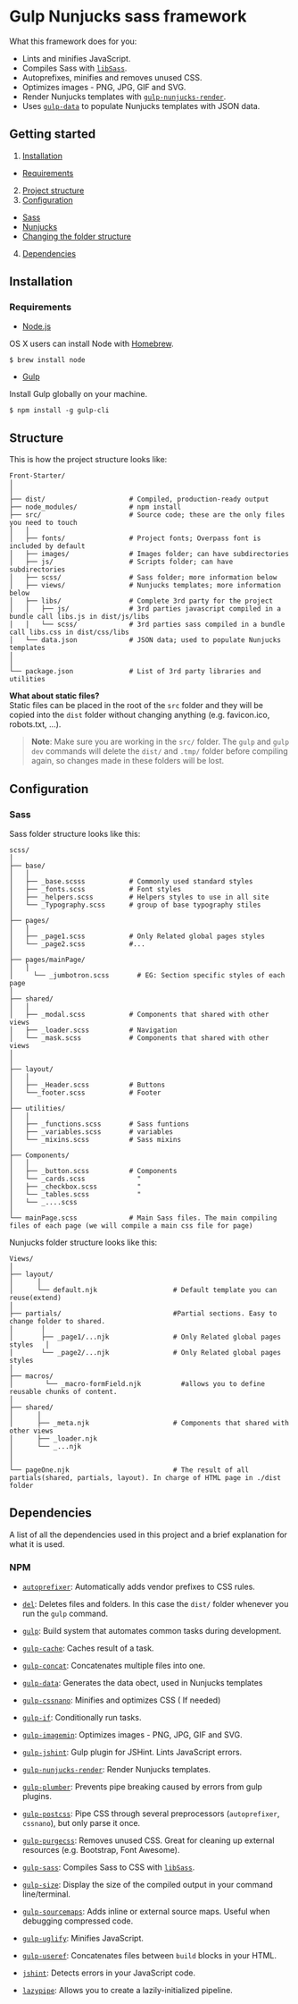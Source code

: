 Gulp Nunjucks sass framework
======

What this framework does for you:

* Lints and minifies JavaScript.
* Compiles Sass with [`libSass`](https://github.com/sass/libsass "libsass"). 
* Autoprefixes, minifies and removes unused CSS.
* Optimizes images - PNG, JPG, GIF and SVG.  
* Render Nunjucks templates with [`gulp-nunjucks-render`](https://github.com/carlosl/gulp-nunjucks-render "gulp-nunjucks-render").
* Uses [`gulp-data`](https://github.com/colynb/gulp-data "gulp-data") to populate Nunjucks templates with JSON data.



Getting started
------  

1. [Installation](#installation)
  * [Requirements](#requirements)
2. [Project structure](#structure)  
3. [Configuration](#config)  
  * [Sass](#sass)
  * [Nunjucks](#nunjucks)
  * [Changing the folder structure](#changestructure)
4. [Dependencies](#dependencies)  

<a name="installation"></a> Installation
------
### <a name="requirements"></a>Requirements  

* [Node.js](https://nodejs.org/en/ "Node.js") 

OS X users can install Node with [Homebrew](http://brew.sh/ "Homebrew").

```shell
$ brew install node
```

* [Gulp](https://github.com/gulpjs/gulp/blob/master/docs/getting-started.md "Getting Started with Gulp")  

Install Gulp globally on your machine.

```shell
$ npm install -g gulp-cli
```

<a name="Structure"></a> Structure
------
This is how the project structure looks like:


```
Front-Starter/
│
│
├── dist/                     # Compiled, production-ready output
├── node_modules/             # npm install
├── src/                      # Source code; these are the only files you need to touch 
│   │ 
│   ├── fonts/                # Project fonts; Overpass font is included by default
│   ├── images/               # Images folder; can have subdirectories
│   ├── js/                   # Scripts folder; can have subdirectories
│   ├── scss/                 # Sass folder; more information below
│   ├── views/                # Nunjucks templates; more information below
│   ├── libs/                 # Complete 3rd party for the project     
│   │   ├── js/               # 3rd parties javascript compiled in a bundle call libs.js in dist/js/libs
│   │   └── scss/             # 3rd parties sass compiled in a bundle call libs.css in dist/css/libs
│   └── data.json             # JSON data; used to populate Nunjucks templates
│
│
└── package.json              # List of 3rd party libraries and utilities
```  
**What about static files?**  
Static files can be placed in the root of the `src` folder and they will be copied into the `dist` folder without changing anything (e.g. favicon.ico, robots.txt, ...).

> **Note**: Make sure you are working in the `src/` folder. The `gulp` and `gulp dev` commands will delete the `dist/` and `.tmp/` folder before compiling again, so changes made in these folders will be lost.  

<a name="config"></a> Configuration
------
### <a name="sass"></a>Sass



Sass folder structure looks like this:


```
scss/
│
├── base/
│   │   
│   ├── _base.scsss           # Commonly used standard styles
│   ├── _fonts.scss           # Font styles
│   ├── _helpers.scss         # Helpers styles to use in all site
│   └── _Typography.scss      # group of base typography stiles
│  
├── pages/
│   │   
│   ├── _page1.scss           # Only Related global pages styles          
│   └── _page2.scss           #...
│        
├── pages/mainPage/
│   │
│	  └── _jumbotron.scss       # EG: Section specific styles of each page
│	
├── shared/
│   │   
│   ├── _modal.scss           # Components that shared with other views
│   ├── _loader.scss          # Navigation
│   └── _mask.scss            # Components that shared with other views
│  
│  
├── layout/  
│   │    
│   ├── _Header.scss          # Buttons
│   └──_footer.scss           # Footer
│  
├── utilities/     				  
│   │              
│   ├── _functions.scss       # Sass funtions
│   ├── _variables.scss       # variables
│   └── _mixins.scss          # Sass mixins
│  
├── Components/ 
│   │     
│   ├── _button.scss          # Components 
│   └── _cards.scss           	"
│   ├── _checkbox.scss          "
│   └── _tables.scss            "
│   └── _....scss 
│  
└── mainPage.scss             # Main Sass files. The main compiling files of each page (we will compile a main css file for page)
```


Nunjucks folder structure looks like this: 


``` 
Views/                                                                       
│
├── layout/                                                                                           
│      │   
│      └── default.njk                   # Default template you can reuse(extend) 
│  
├── partials/                            #Partial sections. Easy to change folder to shared.                 
│       │                                                                                  
│       ├── _page1/...njk                # Only Related global pages styles   │
│       └── _page2/...njk                # Only Related global pages styles 
│        
├── macros/
│	     └── _macro-formField.njk          #allows you to define reusable chunks of content.
│	
├── shared/                                     
│      │   
│      ├── _meta.njk                     # Components that shared with other views
│      ├── _loader.njk             
│      └── _...njk                                                                                    
│                                                                                                    
│                                                                              
└── pageOne.njk                          # The result of all partials(shared, partials, layout). In charge of HTML page in ./dist folder

```



<a name="dependencies"></a>Dependencies
------  
A list of all the dependencies used in this project and a brief explanation for what it is used.  
### NPM
* [`autoprefixer`](https://github.com/postcss/autoprefixer "autoprefixer"): Automatically adds vendor prefixes to CSS rules.  
* [`del`](https://github.com/sindresorhus/del "del"): Deletes files and folders. In this case the `dist/` folder whenever you run the `gulp`  command.   
* [`gulp`](http://gulpjs.com/ "gulp"): Build system that automates common tasks during development.
* [`gulp-cache`](https://github.com/jgable/gulp-cache "gulp-cache"): Caches result of a task. 
* [`gulp-concat`](https://github.com/contra/gulp-concat "gulp-concat"): Concatenates multiple files into one.
* [`gulp-data`](https://github.com/colynb/gulp-data "gulp-data"): Generates the data obect, used in Nunjucks templates
* [`gulp-cssnano`](http://cssnano.co/ "gulp-cssnano"): Minifies and optimizes CSS ( If needed)
* [`gulp-if`](https://github.com/robrich/gulp-if "gulp-if"): Conditionally run tasks.
* [`gulp-imagemin`](https://github.com/sindresorhus/gulp-imagemin "gulp-imagemin"): Optimizes images - PNG, JPG, GIF and SVG.  
* [`gulp-jshint`](https://github.com/spalger/gulp-jshint "gulp-jshint"): Gulp plugin for JSHint. Lints JavaScript errors. 
* [`gulp-nunjucks-render`](https://github.com/carlosl/gulp-nunjucks-render "gulp-nunjucks-render"): Render Nunjucks templates.
* [`gulp-plumber`](https://github.com/floatdrop/gulp-plumber "gulp-plumber"): Prevents pipe breaking caused by errors from gulp plugins.
* [`gulp-postcss`]( "gulp-postcss"): Pipe CSS through several preprocessors (`autoprefixer`, `cssnano`), but only parse it once.
* [`gulp-purgecss`](https://github.com/FullHuman/gulp-purgecss "gulp-purgecss"): Removes unused CSS. Great for cleaning up external resources (e.g. Bootstrap, Font Awesome).  
* [`gulp-sass`](https://github.com/dlmanning/gulp-sass "gulp-sass"): Compiles Sass to CSS with [`libSass`](https://github.com/sass/libsass "libsass").

* [`gulp-size`](https://github.com/sindresorhus/gulp-size "gulp-size"): Display the size of the compiled output in your command line/terminal. 
* [`gulp-sourcemaps`](https://github.com/floridoo/gulp-sourcemaps "gulp-sourcemaps"): Adds inline or external source maps. Useful when debugging compressed code. 
* [`gulp-uglify`](https://github.com/terinjokes/gulp-uglify "gulp-uglify"): Minifies JavaScript. 
* [`gulp-useref`](https://github.com/jonkemp/gulp-useref "gulp-useref"): Concatenates files between `build` blocks in your HTML.
* [`jshint`](https://github.com/jshint/jshint "jshint"): Detects errors in your JavaScript code.
* [`lazypipe`](https://github.com/OverZealous/lazypipe "lazypipe"): Allows you to create a lazily-initialized pipeline.




